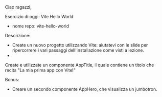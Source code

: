 Ciao ragazzi,

Esercizio di oggi: Vite Hello World
- nome repo: vite-hello-world

Descrizione:
- Create un nuovo progetto utilizzando Vite: aiutatevi con le slide per ripercorrere i vari passaggi dell'installazione come visti a lezione.
-
Create e utilizzate un componente AppTitle, il quale contiene un titolo che recita "La mia prima app con Vite!"

Bonus:
- Creare un secondo componente AppHero, che visualizza un jumbotron.